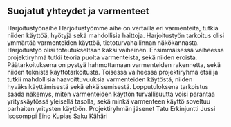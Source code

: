 ## Suojatut yhteydet ja varmenteet

Harjoitustyönaihe	Harjoitustyömme aihe on vertailla eri varmenteita, tutkia niiden käyttöä, hyötyjä sekä mahdollisia haittoja. Harjoitustyön tarkoitus olisi ymmärtää varmenteiden käyttöä, tietoturvahallinnan näkökannasta.
Harjoitustyö olisi toteutukseltaan kaksi vaiheinen. Ensimmäisessä vaiheessa projektiryhmä tutkii teoria puolta varmenteista, sekä niiden eroista. Päätarkoituksena on pystyä hahmottamaan varmenteiden rakennetta, sekä niiden teknistä käyttötarkoitusta.
Toisessa vaiheessa projektiryhmä etsii ja tutkii mahdollisia haavoittuvuuksia varmenteiden käytöstä, niiden hyväksikäyttämisestä sekä ehkäisemisestä. Lopputuloksena tarkoistus saada näkemys, miten varmenteiden käyttön turvallisuutta voisi parantaa yrityskäytössä yleisellä tasolla, sekä minkä varmenteen käyttö soveltuu parhaiten yritysten käytöön.
Projektiryhmän jäsenet	Tatu Erkinjuntti
Jussi Isosomppi
Eino Kupias
Saku Kähäri
